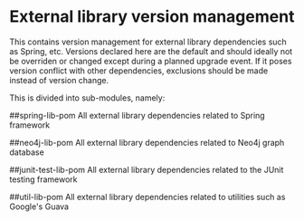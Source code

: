 # External library version management

This contains version management for external library dependencies such as Spring, etc.
Versions declared here are the default and should ideally not be overriden or changed
except during a planned upgrade event. If it poses version conflict with other dependencies,
exclusions should be made instead of version change.

This is divided into sub-modules, namely:

##spring-lib-pom
All external library dependencies related to Spring framework

##neo4j-lib-pom
All external library dependencies related to Neo4j graph database

##junit-test-lib-pom
All external library dependencies related to the JUnit testing framework

##util-lib-pom
All external library dependencies related to utilities such as Google's Guava